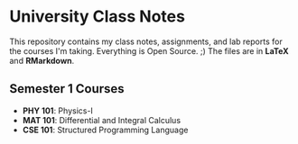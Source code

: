 # University Class Notes

This repository contains my class notes, assignments, and lab reports for the courses I'm taking. Everything is Open Source. ;) The files are in **LaTeX** and **RMarkdown**.

## Semester 1 Courses

- **PHY 101**: Physics-I
- **MAT 101**: Differential and Integral Calculus
- **CSE 101**: Structured Programming Language
